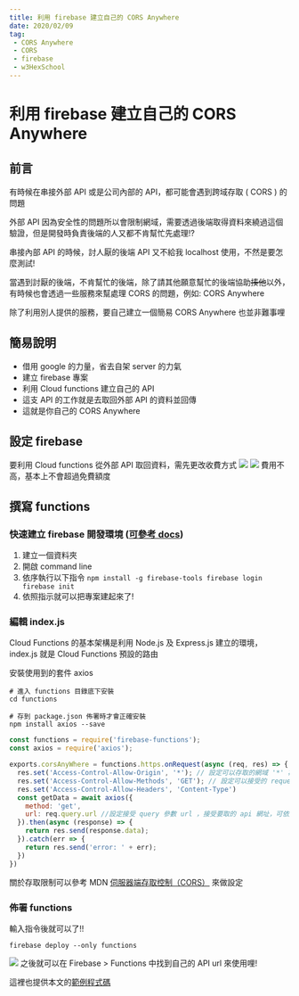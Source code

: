 ```yaml
---
title: 利用 firebase 建立自己的 CORS Anywhere
date: 2020/02/09
tag: 
 - CORS Anywhere
 - CORS
 - firebase
 - w3HexSchool
---
```

# 利用 firebase 建立自己的 CORS Anywhere

## 前言
有時候在串接外部 API 或是公司內部的 API，都可能會遇到跨域存取 ( CORS ) 的問題

外部 API 因為安全性的問題所以會限制網域，需要透過後端取得資料來繞過這個驗證，但是開發時負責後端的人又都不肯幫忙先處理!?

串接內部 API 的時候，討人厭的後端 API 又不給我 localhost 使用，不然是要怎麼測試!

當遇到討厭的後端，不肯幫忙的後端，除了請其他願意幫忙的後端協助~~揍他~~以外，有時候也會透過一些服務來幫處理 CORS 的問題，例如: CORS Anywhere

除了利用別人提供的服務，要自己建立一個簡易 CORS Anywhere 也並非難事哩

## 簡易說明
- 借用 google 的力量，省去自架 server 的力氣
- 建立 firebase 專案
- 利用 Cloud functions 建立自己的 API
- 這支 API 的工作就是去取回外部 API 的資料並回傳
- 這就是你自己的 CORS Anywhere

## 設定 firebase

要利用 Cloud functions 從外部 API 取回資料，需先更改收費方式
![](price.png)
![](price_chart.png)
費用不高，基本上不會超過免費額度
## 撰寫 functions

### 快速建立 firebase 開發環境 ([可參考 docs](https://firebase.google.com/docs/functions/get-started?authuser=0))
  1. 建立一個資料夾
  2. 開啟 command line
  3. 依序執行以下指令
    ```
    npm install -g firebase-tools
    firebase login
    firebase init
    ```
  4. 依照指示就可以把專案建起來了!

### 編輯 index.js
Cloud Functions 的基本架構是利用 Node.js 及 Express.js 建立的環境， index.js 就是 Cloud Functions 預設的路由

安裝使用到的套件 axios
```
# 進入 functions 目錄底下安裝
cd functions

# 存到 package.json 佈署時才會正確安裝
npm install axios --save 
```
``` javascript
const functions = require('firebase-functions');
const axios = require('axios');

exports.corsAnyWhere = functions.https.onRequest(async (req, res) => {
  res.set('Access-Control-Allow-Origin', '*'); // 設定可以存取的網域 '*' 為不限制
  res.set('Access-Control-Allow-Methods', 'GET'); // 設定可以接受的 request
  res.set('Access-Control-Allow-Headers', 'Content-Type')
  const getData = await axios({
    method: 'get',
    url: req.query.url //設定接受 query 參數 url ，接受要取的 api 網址，可依照需求增加
  }).then(async (response) => {
    return res.send(response.data);
  }).catch(err => {
    return res.send('error: ' + err);
  })
})
```
關於存取限制可以參考 MDN [伺服器端存取控制（CORS）](https://developer.mozilla.org/zh-TW/docs/Web/HTTP/Server-Side_Access_Control) 來做設定

### 佈署 functions
輸入指令後就可以了!!
```
firebase deploy --only functions
```
![](cloudfunctions.png)
之後就可以在 Firebase > Functions 中找到自己的 API url 來使用哩!

這裡也提供本文的[範例程式碼](https://github.com/FWcloud916/corsbyfirebase)
